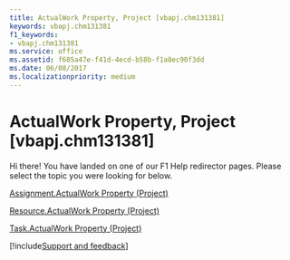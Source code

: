 ```yaml
---
title: ActualWork Property, Project [vbapj.chm131381]
keywords: vbapj.chm131381
f1_keywords:
- vbapj.chm131381
ms.service: office
ms.assetid: f685a47e-f41d-4ecd-b58b-f1a8ec90f3dd
ms.date: 06/08/2017
ms.localizationpriority: medium
---
```



# ActualWork Property, Project [vbapj.chm131381]

Hi there! You have landed on one of our F1 Help redirector pages. Please select the topic you were looking for below.

[Assignment.ActualWork Property (Project)](https://msdn.microsoft.com/library/10a4102c-0549-a9b3-94bd-5aa1c5d8b813%28Office.15%29.aspx)

[Resource.ActualWork Property (Project)](https://msdn.microsoft.com/library/1f4e3558-17c7-506b-3ff1-41da110aeec3%28Office.15%29.aspx)

[Task.ActualWork Property (Project)](https://msdn.microsoft.com/library/22425eb3-c40f-9f85-9f91-74efda8c9838%28Office.15%29.aspx)

[!include[Support and feedback](~/includes/feedback-boilerplate.md)]